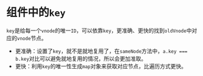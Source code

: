 # 组件中的`key`

`key`是给每一个`vnode`的唯一`ID`，可以依靠`key`，更准确、更快的找到`oldVnode`中对应的`vnode`节点。

- 更准确：设置了`key`，就不是就地复用了，在`sameNode`方法中，`a.key === b.key`对比可以避免就地复用的情况，所以会更加准取。
- 更快：利用`key`的唯一性生成`map`对象来获取对应节点，比遍历方式更快。
